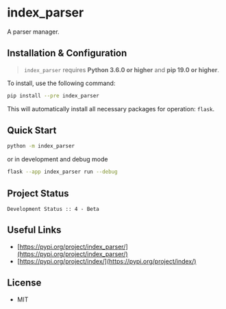 # index_parser

A parser manager.

## Installation & Configuration

> `index_parser` requires **Python 3.6.0 or higher** and **pip 19.0 or higher**.

To install, use the following command:

```bash
pip install --pre index_parser
```

This will automatically install all necessary packages for operation: `flask`.

## Quick Start

```bash
python -m index_parser
```

or in development and debug mode

```bash
flask --app index_parser run --debug
```

## Project Status

`Development Status :: 4 - Beta`

## Useful Links

*   [https://pypi.org/project/index_parser/](https://pypi.org/project/index_parser/)
*   [https://pypi.org/project/index/](https://pypi.org/project/index/)

## License

*   MIT
